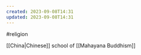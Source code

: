 ```yaml
---
created: 2023-09-08T14:31
updated: 2023-09-08T14:31
---
```

#religion 

[[China|Chinese]] school of [[Mahayana Buddhism]]